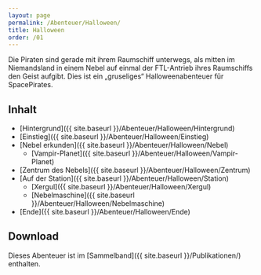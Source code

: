 ```yaml
---
layout: page
permalink: /Abenteuer/Halloween/
title: Halloween
order: /01
---
```


Die Piraten sind gerade mit ihrem Raumschiff unterwegs, als mitten im Niemandsland in einem Nebel auf einmal der FTL-Antrieb ihres Raumschiffs den Geist aufgibt. Dies ist ein „gruseliges“ Halloweenabenteuer für SpacePirates.

## Inhalt

- [Hintergrund]({{ site.baseurl }}/Abenteuer/Halloween/Hintergrund)
- [Einstieg]({{ site.baseurl }}/Abenteuer/Halloween/Einstieg)
- [Nebel erkunden]({{ site.baseurl }}/Abenteuer/Halloween/Nebel)
  - [Vampir-Planet]({{ site.baseurl }}/Abenteuer/Halloween/Vampir-Planet)
- [Zentrum des Nebels]({{ site.baseurl }}/Abenteuer/Halloween/Zentrum)
- [Auf der Station]({{ site.baseurl }}/Abenteuer/Halloween/Station)
  - [Xergul]({{ site.baseurl }}/Abenteuer/Halloween/Xergul)
  - [Nebelmaschine]({{ site.baseurl }}/Abenteuer/Halloween/Nebelmaschine)
- [Ende]({{ site.baseurl }}/Abenteuer/Halloween/Ende)

## Download

Dieses Abenteuer ist im [Sammelband]({{ site.baseurl }}/Publikationen/) enthalten.
